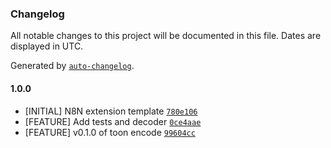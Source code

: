 ### Changelog

All notable changes to this project will be documented in this file. Dates are displayed in UTC.

Generated by [`auto-changelog`](https://github.com/CookPete/auto-changelog).

#### 1.0.0

- [INITIAL] N8N extension template [`780e106`](https://github.com/TechupBusiness/n8n-nodes-toon-encode/commit/780e10671828645eb556adb351d8e1fbd3cd012e)
- [FEATURE] Add tests and decoder [`0ce4aae`](https://github.com/TechupBusiness/n8n-nodes-toon-encode/commit/0ce4aaec8ff5804301f7a0423a2f672f6600671e)
- [FEATURE] v0.1.0 of toon encode [`99604cc`](https://github.com/TechupBusiness/n8n-nodes-toon-encode/commit/99604ccfce11f23bf526bb489be4ef875677e1aa)
